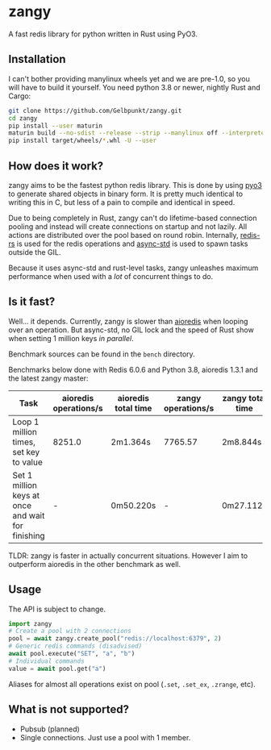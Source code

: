 # zangy

A fast redis library for python written in Rust using PyO3.

## Installation

I can't bother providing manylinux wheels yet and we are pre-1.0, so you will have to build it yourself.
You need python 3.8 or newer, nightly Rust and Cargo:

```sh
git clone https://github.com/Gelbpunkt/zangy.git
cd zangy
pip install --user maturin
maturin build --no-sdist --release --strip --manylinux off --interpreter python3
pip install target/wheels/*.whl -U --user
```

## How does it work?

zangy aims to be the fastest python redis library. This is done by using [pyo3](https://pyo3.rs) to generate shared objects in binary form. It is pretty much identical to writing this in C, but less of a pain to compile and identical in speed.

Due to being completely in Rust, zangy can't do lifetime-based connection pooling and instead will create connections on startup and not lazily. All actions are distributed over the pool based on round robin. Internally, [redis-rs](https://github.com/mitsuhiko/redis-rs) is used for the redis operations and [async-std](https://github.com/async-rs/async-std) is used to spawn tasks outside the GIL.

Because it uses async-std and rust-level tasks, zangy unleashes maximum performance when used with a *lot* of concurrent things to do.

## Is it fast?

Well... it depends. Currently, zangy is slower than [aioredis](https://github.com/aio-libs/aioredis) when looping over an operation. But async-std, no GIL lock and the speed of Rust show when setting 1 million keys *in parallel*.

Benchmark sources can be found in the `bench` directory.

Benchmarks below done with Redis 6.0.6 and Python 3.8, aioredis 1.3.1 and the latest zangy master:

| Task                                              | aioredis operations/s | aioredis total time | zangy operations/s | zangy total time |
| ------------------------------------------------- | --------------------- | ------------------- | ------------------ | ---------------- |
| Loop 1 million times, set key to value            | 8251.0                | 2m1.364s            | 7765.57            | 2m8.844s        |
| Set 1 million keys at once and wait for finishing | -                     | 0m50.220s           | -                  | 0m27.112s        |

TLDR: zangy is faster in actually concurrent situations. However I aim to outperform aioredis in the other benchmark as well.

## Usage

The API is subject to change.
```py
import zangy
# Create a pool with 2 connections
pool = await zangy.create_pool("redis://localhost:6379", 2)
# Generic redis commands (disadvised)
await pool.execute("SET", "a", "b")
# Individual commands
value = await pool.get("a")
```

Aliases for almost all operations exist on pool (`.set`, `.set_ex`, `.zrange`, etc).

## What is not supported?

* Pubsub (planned)
* Single connections. Just use a pool with 1 member.
